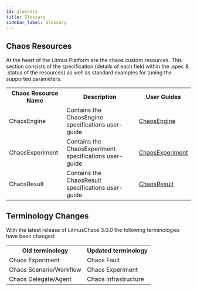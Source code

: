 ```yaml
---
id: glossary
title: Glossary
sidebar_label: Glossary
---
```


## Chaos Resources

At the heart of the Litmus Platform are the chaos custom resources. This section consists of the specification (details of each field within the .spec & .status of the resources) as well as standard examples for tuning the supported parameters.

<table>
<tr>
  <th>Chaos Resource Name</th>
  <th>Description</th>
  <th>User Guides</th>
</tr>
<tr>
  <td>ChaosEngine</td>
  <td>Contains the ChaosEngine specifications user-guide</td>
  <td><a href="https://litmuschaos.github.io/litmus/experiments/concepts/chaos-resources/chaos-engine/contents/">ChaosEngine</a></td>
</tr>
<tr>
  <td>ChaosExperiment</td>
  <td>Contains the ChaosExperiment specifications user-guide</td>
  <td><a href="https://litmuschaos.github.io/litmus/experiments/concepts/chaos-resources/chaos-experiment/contents/">ChaosExperiment</a></td>
</tr>
<tr>
  <td>ChaosResult</td>
  <td>Contains the ChaosResult specifications user-guide</td>
  <td><a href="https://litmuschaos.github.io/litmus/experiments/concepts/chaos-resources/chaos-result/contents/">ChaosResult</a></td>
</tr>
</table>

## Terminology Changes

With the latest release of LitmusChaos 3.0.0 the following terminologies have been changed:

<table>
<tr>
  <th>Old terminology</th>
  <th>Updated terminology</th>
</tr>
<tr>
<td>Chaos Experiment</td>
<td>Chaos Fault</td>
</tr>
<tr>
<td>Chaos Scenario/Workflow</td>
<td>Chaos Experiment</td>
</tr>
<tr>
<td>Chaos Delegate/Agent</td>
<td>Chaos Infrastructure</td>
</tr>
</table>
